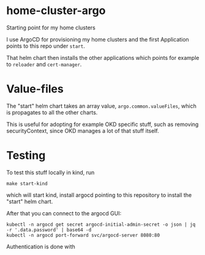 # home-cluster-argo
Starting point for my home clusters

I use ArgoCD for provisioning my home clusters and the first
Application points to this repo under `start`.

That helm chart then installs the other applications which
points for example to `reloader` and `cert-manager`.

# Value-files

The "start" helm chart takes an array value, `argo.common.valueFiles`,
which is propagates to all the other charts.

This is useful for adopting for example OKD specific stuff,
such as removing securityContext, since OKD manages a lot
of that stuff itself.

# Testing

To test this stuff locally in kind, run

```shell
make start-kind 
```

which will start kind, install argocd pointing to this
repository to install the "start" helm chart.

After that you can connect to the argocd GUI:

```shell
kubectl -n argocd get secret argocd-initial-admin-secret -o json | jq -r '.data.password' | base64 -d
kubectl -n argocd port-forward svc/argocd-server 8080:80
```

Authentication is done with 